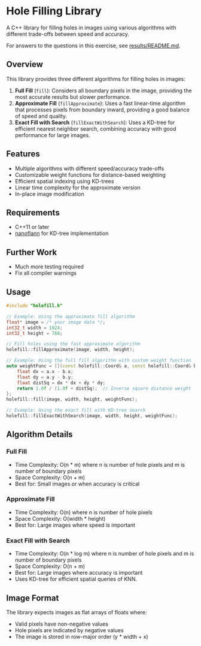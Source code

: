 # Hole Filling Library

A C++ library for filling holes in images using various algorithms with different trade-offs between speed and accuracy.

For answers to the questions in this exercise, see [results/README.md](results/README.md).

## Overview

This library provides three different algorithms for filling holes in images:

1. **Full Fill** (`fill`): Considers all boundary pixels in the image, providing the most accurate results but slower performance.
2. **Approximate Fill** (`fillApproximate`): Uses a fast linear-time algorithm that processes pixels from boundary inward, providing a good balance of speed and quality.
3. **Exact Fill with Search** (`fillExactWithSearch`): Uses a KD-tree for efficient nearest neighbor search, combining accuracy with good performance for large images.

## Features

- Multiple algorithms with different speed/accuracy trade-offs
- Customizable weight functions for distance-based weighting
- Efficient spatial indexing using KD-trees
- Linear time complexity for the approximate version
- In-place image modification

## Requirements

- C++11 or later
- [nanoflann](https://github.com/jlblancoc/nanoflann) for KD-tree implementation

## Further Work

- Much more testing required
- Fix all compiler warnings

## Usage

```cpp
#include "holefill.h"

// Example: Using the approximate fill algorithm
float* image = /* your image data */;
int32_t width = 1024;
int32_t height = 768;

// Fill holes using the fast approximate algorithm
holefill::fillApproximate(image, width, height);

// Example: Using the full fill algorithm with custom weight function
auto weightFunc = [](const holefill::Coord& a, const holefill::Coord& b) {
    float dx = a.x - b.x;
    float dy = a.y - b.y;
    float distSq = dx * dx + dy * dy;
    return 1.0f / (1.0f + distSq);  // Inverse square distance weight
};
holefill::fill(image, width, height, weightFunc);

// Example: Using the exact fill with KD-tree search
holefill::fillExactWithSearch(image, width, height, weightFunc);
```

## Algorithm Details

### Full Fill
- Time Complexity: O(n * m) where n is number of hole pixels and m is number of boundary pixels
- Space Complexity: O(n + m)
- Best for: Small images or when accuracy is critical

### Approximate Fill
- Time Complexity: O(n) where n is number of hole pixels
- Space Complexity: O(width * height)
- Best for: Large images where speed is important

### Exact Fill with Search
- Time Complexity: O(n * log m) where n is number of hole pixels and m is number of boundary pixels
- Space Complexity: O(n + m)
- Best for: Large images where accuracy is important
- Uses KD-tree for efficient spatial queries of KNN.

## Image Format

The library expects images as flat arrays of floats where:
- Valid pixels have non-negative values
- Hole pixels are indicated by negative values
- The image is stored in row-major order (y * width + x)
